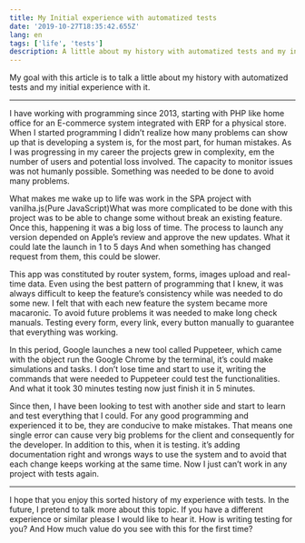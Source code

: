 ```yaml
---
title: My Initial experience with automatized tests
date: '2019-10-27T18:35:42.655Z'
lang: en
tags: ['life', 'tests']
description: A little about my history with automatized tests and my initial experience with it.
---
```


My goal with this article is to talk a little about my history with automatized tests and my initial experience with it.

---

I have working with programming since 2013, starting with PHP like home office for an E-commerce system integrated with ERP for a physical store. When I started programming I didn’t realize how many problems can show up that is developing a system is, for the most part, for human mistakes. As I was progressing in my career the projects grew in complexity, em the number of users and potential loss involved. The capacity to monitor issues was not humanly possible. Something was needed to be done to avoid many problems.

What makes me wake up to life was work in the SPA project with vanilha.js(Pure JavaScript)What was more complicated to be done with this project was to be able to change some without break an existing feature. Once this, happening it was a big loss of time. The process to launch any version depended on Apple’s review and approve the new updates. What it could late the launch in 1 to 5 days And when something has changed request from them, this could be slower.

This app was constituted by router system, forms, images upload and real-time data. Even using the best pattern of programming that I knew, it was always difficult to keep the feature’s consistency while was needed to do some new. I felt that with each new feature the system became more macaronic. To avoid future problems it was needed to make long check manuals. Testing every form, every link, every button manually to guarantee that everything was working.

In this period, Google launches a new tool called Puppeteer, which came with the object run the Google Chrome by the terminal, it’s could make simulations and tasks. I don’t lose time and start to use it, writing the commands that were needed to Puppeteer could test the functionalities. And what it took 30 minutes testing now just finish it in 5 minutes.

Since then, I have been looking to test with another side and start to learn and test everything that I could. For any good programming and experienced it to be, they are conducive to make mistakes. That means one single error can cause very big problems for the client and consequently for the developer. In addition to this, when it is testing. it’s adding documentation right and wrongs ways to use the system and to avoid that each change keeps working at the same time. Now I just can’t work in any project with tests again.

---

I hope that you enjoy this sorted history of my experience with tests. In the future, I pretend to talk more about this topic. If you have a different experience or similar please I would like to hear it. How is writing testing for you? And How much value do you see with this for the first time?
